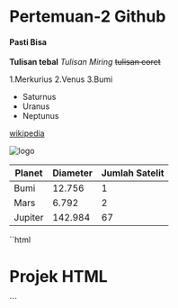 # Pertemuan-2 Github
#### Pasti Bisa

**Tulisan tebal**
*Tulisan Miring*
~~tulisan coret~~


1.Merkurius
2.Venus
3.Bumi

- Saturnus
- Uranus
- Neptunus

[wikipedia](https://www.wikipedia.org/)

![logo](https://upload.wikimedia.org/wikipedia/commons/thumb/2/24/LEGO_logo.svg/768px-LEGO_logo.svg.png)


| Planet | Diameter | Jumlah Satelit |
| ------- | -------- | -------------- |
| Bumi | 12.756 | 1 |
| Mars | 6.792 | 2 |
| Jupiter | 142.984 | 67 |

``html
<h1>Projek HTML</h1>
```